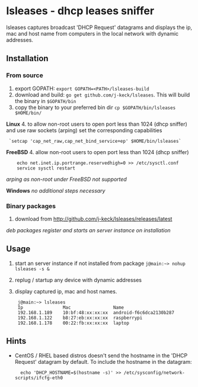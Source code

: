 # lsleases - dhcp leases sniffer

lsleases captures broadcast 'DHCP Request' datagrams and displays the ip, mac and host name from computers in the local network with dynamic addresses.


## Installation

### From source

  1. export GOPATH: `export GOPATH=<PATH>/lsleases-build`
  2. download and build: `go get github.com/j-keck/lsleases`. This will build the binary in `$GOPATH/bin`
  3. copy the binary to your preferred bin dir `cp $GOPATH/bin/lsleases $HOME/bin/`

  **Linux**
  4. to allow non-root users to open port less than 1024 (dhcp sniffer) and use raw sockets (arping) set the corresponding capabilities
  
     `setcap 'cap_net_raw,cap_net_bind_service+ep' $HOME/bin/lsleases`

  **FreeBSD**
  4. allow non-root users to open port less than 1024 (dhcp sniffer)
  
        echo net.inet.ip.portrange.reservedhigh=0 >> /etc/sysctl.conf
        service sysctl restart

  *arping as non-root under FreeBSD not supported*  

  **Windows**
  *no additional steps necessary*


  
### Binary packages
  1. download from http://github.com/j-keck/lsleases/releases/latest

  *deb packages register and starts an server instance on installation*

  
## Usage

1. start an server instance if not installed from package `j@main:~> nohup lsleases -s &`
2. replug / startup any device with dynamic addresses
3. display captured ip, mac and host names. 

        j@main:~> lsleases
        Ip               Mac                Name
        192.168.1.189    10:bf:48:xx:xx:xx  android-f6c6dca2130b287
        192.168.1.122    b8:27:eb:xx:xx:xx  raspberrypi
        192.168.1.178    00:22:fb:xx:xx:xx  laptop


## Hints

- CentOS / RHEL based distros doesn't send the hostname in the 'DHCP Request' datagram by default.
  To include the hostname in the datagram:

        echo 'DHCP_HOSTNAME=$(hostname -s)' >> /etc/sysconfig/network-scripts/ifcfg-eth0
        
